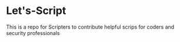 # Let's-Script
This is a repo for Scripters to contribute helpful scrips for coders and security professionals
